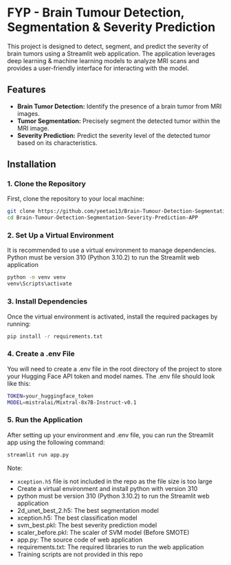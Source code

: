 # FYP - Brain Tumour Detection, Segmentation & Severity Prediction

This project is designed to detect, segment, and predict the severity of brain tumors using a Streamlit web application. The application leverages deep learning & machine learning models to analyze MRI scans and provides a user-friendly interface for interacting with the model.

## Features

- **Brain Tumor Detection:** Identify the presence of a brain tumor from MRI images.
- **Tumor Segmentation:** Precisely segment the detected tumor within the MRI image.
- **Severity Prediction:** Predict the severity level of the detected tumor based on its characteristics.
  
## Installation

### 1. Clone the Repository

First, clone the repository to your local machine:

```bash
git clone https://github.com/yeetao13/Brain-Tumour-Detection-Segmentation-Severity-Prediction-APP.git
cd Brain-Tumour-Detection-Segmentation-Severity-Prediction-APP
```
### 2. Set Up a Virtual Environment

It is recommended to use a virtual environment to manage dependencies.
Python must be version 310 (Python 3.10.2) to run the Streamlit web application

```bash
python -m venv venv
venv\Scripts\activate
```

### 3. Install Dependencies

Once the virtual environment is activated, install the required packages by running:

```bash
pip install -r requirements.txt
```

### 4. Create a .env File

You will need to create a .env file in the root directory of the project to store your Hugging Face API token and model names. The .env file should look like this:

```bash
TOKEN=your_huggingface_token
MODEL=mistralai/Mixtral-8x7B-Instruct-v0.1
```

### 5. Run the Application

After setting up your environment and .env file, you can run the Streamlit app using the following command:

```bash
streamlit run app.py
```

Note:
- `xception.h5` file is not included in the repo as the file size is too large
- Create a virtual environment and install python with version 310
- python must be version 310 (Python 3.10.2) to run the Streamlit web application
- 2d_unet_best_2.h5: The best segmentation model
- xception.h5: The best classification model
- svm_best.pkl: The best severity prediction model
- scaler_before.pkl: The scaler of SVM model (Before SMOTE)
- app.py: The source code of web application
- requirements.txt: The required libraries to run the web application
- Training scripts are not provided in this repo
